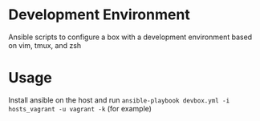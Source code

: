 Development Environment
===========================
Ansible scripts to configure a box with a development environment based on
vim, tmux, and zsh

# Usage
Install ansible on the host and run
`ansible-playbook devbox.yml -i hosts_vagrant -u vagrant -k` (for example)
